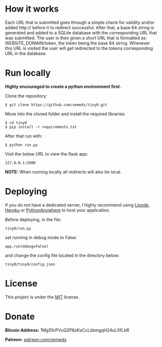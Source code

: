 # How it works

Each URL that is submitted goes through a simple check for validity and/or added http:// before it to redirect successful.
After that, a base 64 string is generated and added to a SQLite database with the corresponding URL that was submitted.
The user is then given a short URL that is formatted as: WEBSITE_DOMAIN/token, the token being the base 64 string.
Whenever this URL is visited the user will get redirected to the tokens corresponding URL in the database.

# Run locally

**Highly encouraged to create a python environment first.**

Clone the repository:

	$ git clone https://github.com/xemeds/tiny0.git

Move into the cloned folder and install the required libraries:

	$ cd tiny0
	$ pip install -r requirements.txt

After that run with:

	$ python run.py

Visit the below URL to view the flask app:

	127.0.0.1:5000

**NOTE:** When running locally all redirects will also be local.

# Deploying

If you do not have a dedicated server, I highly recommend using [Linode](https://www.linode.com/), [Heroku](https://www.heroku.com/) or [PythonAnywhere](https://www.pythonanywhere.com/) to host your application.

Before deploying, in the file:

	tiny0/run.py  

set running in debug mode to False:

	app.run(debug=False)

and change the config file located in the directory below:

	tiny0/tiny0/config.json

# License

This project is under the [MIT](https://github.com/xemeds/tiny0/blob/master/LICENSE) license.

# Donate

**Bitcoin Address:** 1Mg55rPVuQ2P8zKsCcLdsmgqH24uLXfLbR

**Patreon:** [patreon.com/xemeds](https://www.patreon.com/xemeds)

